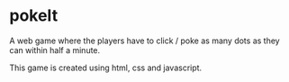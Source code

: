 # pokeIt
A web game where the players have to click / poke as many dots as they can within half a minute.

This game is created using html, css and javascript.
